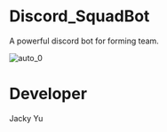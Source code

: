 # Discord_SquadBot
A powerful discord bot for forming team.


![auto_0](https://user-images.githubusercontent.com/51431760/149923906-47e571e4-d130-478b-9d3e-85c9c4a2dd44.PNG)


# Developer

Jacky Yu
